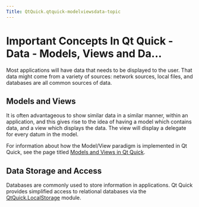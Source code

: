 ```yaml
---
Title: QtQuick.qtquick-modelviewsdata-topic
---
```

        
Important Concepts In Qt Quick - Data - Models, Views and Da...
===============================================================

<span class="subtitle"></span>
<span id="details"></span>
Most applications will have data that needs to be displayed to the user. That data might come from a variety of sources: network sources, local files, and databases are all common sources of data.

<span id="models-and-views"></span>
Models and Views
----------------

It is often advantageous to show similar data in a similar manner, within an application, and this gives rise to the idea of having a model which contains data, and a view which displays the data. The view will display a delegate for every datum in the model.

For information about how the Model/View paradigm is implemented in Qt Quick, see the page titled [Models and Views in Qt Quick](../QtQuick.qtquick-modelviewsdata-modelview.md).

<span id="data-storage-and-access"></span>
Data Storage and Access
-----------------------

Databases are commonly used to store information in applications. Qt Quick provides simplified access to relational databases via the [QtQuick.LocalStorage](../QtQuick.qtquick-releasenotes.md#qtquick-localstorage) module.

